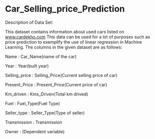# Car_Selling_price_Prediction

Description of Data Set:

This dataset contains information about used cars listed on www.cardekho.com This data can be used for a lot of purposes such as price prediction to exemplify the use of linear regression in Machine Learning. The columns in the given dataset are as follows:

Name : Car_Name(name of the car)

Year : Year(built year)

Selling_price : Selling_Price(Current selling price of car)

Present_Price : Present_Price(Current price of car)

Km_driven : Kms_Driven(Total km drived)

Fuel : Fuel_Type(Fuel Type)

Seller_type : Seller_Type(Type of seller)

Transmission : Transmission

Owner : (Dependent variable)



